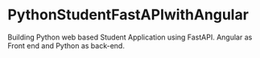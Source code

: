 # PythonStudentFastAPIwithAngular
Building Python web based Student Application using FastAPI. Angular as Front end and Python as back-end. 
